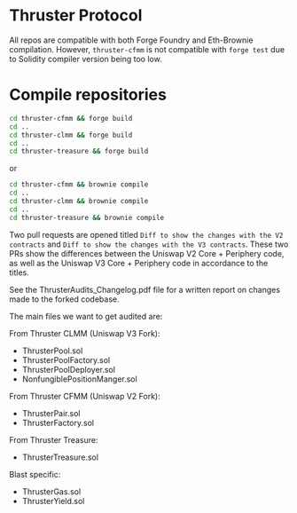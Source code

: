 # Thruster Protocol
All repos are compatible with both Forge Foundry and Eth-Brownie compilation. However, `thruster-cfmm` is not compatible with `forge test` due to Solidity compiler version being too low.

# Compile repositories
```bash
cd thruster-cfmm && forge build
cd ..
cd thruster-clmm && forge build
cd ..
cd thruster-treasure && forge build
```
or
```bash
cd thruster-cfmm && brownie compile
cd ..
cd thruster-clmm && brownie compile
cd ..
cd thruster-treasure && brownie compile
```

Two pull requests are opened titled `Diff to show the changes with the V2 contracts` and `Diff to show the changes with the V3 contracts`. These two PRs show the differences
between the Uniswap V2 Core + Periphery code, as well as the Uniswap V3 Core + Periphery code in accordance to the titles.

See the ThrusterAudits_Changelog.pdf file for a written report on changes made to the forked codebase.

The main files we want to get audited are:

From Thruster CLMM (Uniswap V3 Fork):
- ThrusterPool.sol
- ThrusterPoolFactory.sol
- ThrusterPoolDeployer.sol
- NonfungiblePositionManger.sol

From Thruster CFMM (Uniswap V2 Fork):
- ThrusterPair.sol
- ThrusterFactory.sol

From Thruster Treasure:
- ThrusterTreasure.sol

Blast specific:
- ThrusterGas.sol
- ThrusterYield.sol